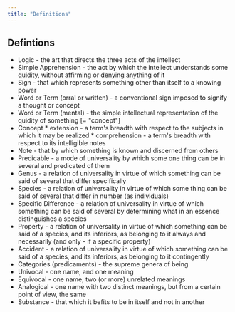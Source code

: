 ```yaml
---
title: "Definitions"
---
```


## Defintions

* Logic - the art that directs the three acts of the intellect
* Simple Apprehension - the act by which the intellect understands some quidity, without affirming or denying anything of it
* Sign - that which represents something other than itself to a knowing power
* Word or Term (orral or written) - a conventional sign imposed to signify a thought or concept
* Word or Term (mental) - the simple intellectual representation of the quidity of something [= "concept"]
* Concept  * extension - a term's breadth with respect to the subjects in which it may be realized
           * comprehension - a term's breadth with respect to its intelligible notes
* Note - that by which something is known and discerned from others
* Predicable - a mode of universality by which some one thing can be in several and predicated of them
* Genus - a relation of universality in virtue of which something can be said of several that differ specifically
* Species - a relation of universality in virtue of which some thing can be said of several that differ in number (as individuals)
* Specific Difference - a relation of universality in virtue of which something can be said of several by determining what in an essence distinguishes a species
* Property - a relation of universality in virtue of which something can be said of a species, and its inferiors, as belonging to it always and necessarily (and only - if a specific property)
* Accident - a relation of universality in virtue of which something can be said of a species, and its inferiors, as belonging to it contingently
* Categories (predicaments) - the supreme genera of being
* Univocal - one name, and one meaning
* Equivocal - one name, two (or more) unrelated meanings
* Analogical - one name with two distinct meanings, but from a certain point of view, the same
* Substance - that which it befits to be in itself and not in another
























